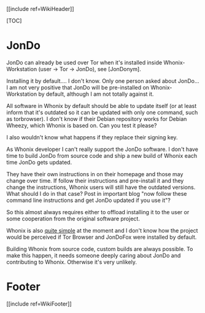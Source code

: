 [[include ref=WikiHeader]]

[TOC]

# JonDo

JonDo can already be used over Tor when it's installed inside Whonix-Workstation (user -> Tor -> JonDo), see [JonDonym].

Installing it by default.... I don't know. Only one person asked about JonDo... I am not very positive that JonDo will be pre-installed on Whonix-Workstation by default, although I am not totally against it.

All software in Whonix by default should be able to update itself (or at least inform that it's outdated so it can be updated with only one command, such as torbrowser). I don't know if their Debian repository works for Debian Wheezy, which Whonix is based on. Can you test it please?

I also wouldn't know what happens if they replace their signing key.

As Whonix developer I can't really support the JonDo software. I don't have time to build JonDo from source code and ship a new build of Whonix each time JonDo gets updated.

They have their own instructions in on their homepage and those may change over time. If follow their instructions and pre-install it and they change the instructions, Whonix users will still have the outdated versions. What should I do in that case? Post in important blog "now follow these command line instructions and get JonDo updated if you use it"?

So this almost always requires either to offload installing it to the user or some cooperation from the original software project.

Whonix is also [quite simple](https://sourceforge.net/p/whonix/wiki/FAQ/#does-whonix-modify-tor) at the moment and I don't know how the project would be perceived if Tor Browser and JonDoFox were installed by default.

Building Whonix from source code, custom builds are always possible. To make this happen, it needs someone deeply caring about JonDo and contributing to Whonix. Otherwise it's very unlikely.

# Footer #
[[include ref=WikiFooter]]
